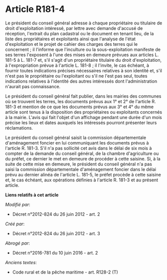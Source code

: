 # Article R181-4

Le président du conseil général adresse à chaque propriétaire ou titulaire de droit d'exploitation intéressé, par lettre avec
demande d'accusé de réception, l'extrait du plan cadastral ou le document en tenant lieu, de la liste des propriétaires et
exploitants ainsi que l'analyse de l'état d'exploitation et le projet de cahier des charges des terres qui le concernent ; il
l'informe que l'inculture ou la sous-exploitation manifeste de ses terres l'exposent à l'une des mises en demeure prévues aux
articles          L. 181-5 à L. 181-7 et, s'il s'agit d'un propriétaire titulaire du droit d'exploitation, à l'expropriation
prévue à l'article L. 181-8 ; il l'invite, le cas échéant, à fournir toutes indications précises nécessaires relatives à son
identité et, s'il n'est pas le propriétaire ou l'exploitant ou s'il ne l'est pas seul, toutes indications relatives à
l'identité des autres intéressés dont l'administration n'aurait pas connaissance. 

Le président du conseil général fait publier, dans les mairies des communes où se trouvent les terres, les documents prévus
aux 1° et 2° de l'article R. 181-3 et mention de ce que les documents prévus aux 3° et 4° du même article sont tenus à la
disposition des propriétaires ou exploitants concernés à la mairie. L'avis qui fait l'objet d'un affichage pendant une durée
d'un mois précise les lieux et dates auxquels les intéressés pourront présenter leurs réclamations. 

Le président du conseil général saisit la commission départementale d'aménagement foncier en lui communiquant les documents
prévus à l'article R. 181-3. S'il n'a pas sollicité cet avis dans le délai de six mois à compter de la demande du conseil
général, de la chambre d'agriculture ou du préfet, ce dernier le met en demeure de procéder à cette saisine. Si, à la suite
de cette mise en demeure, le président du conseil général n'a pas saisi la commission départementale d'aménagement foncier
dans le délai prévu au dernier alinéa de l'article L. 181-5, le préfet procède à cette saisine et, le cas échéant, aux
opérations définies à l'article R. 181-3 et au présent article.

**Liens relatifs à cet article**

_Modifié par_:

  - Décret n°2012-824 du 26 juin 2012 - art. 2

_Créé par_:

  - Décret n°2012-824 du 26 juin 2012 - art. 3

_Abrogé par_:

  - Décret n°2016-781 du 10 juin 2016 - art. 2

_Anciens textes_:

  - Code rural et de la pêche maritime - art. R128-2 (T)
